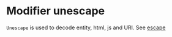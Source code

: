 Modifier unescape
=================

`Unescape` is used to decode entity, html, js and URI. See [escape](./escape.md)

